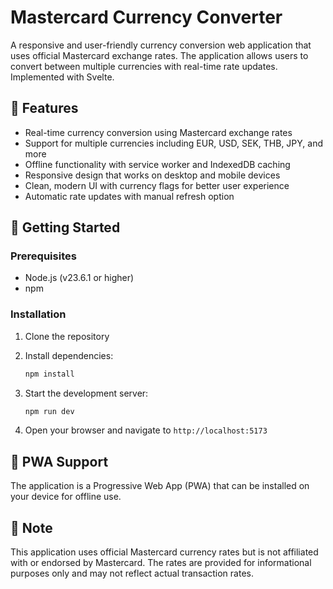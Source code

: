 # Mastercard Currency Converter

A responsive and user-friendly currency conversion web application that uses official Mastercard exchange rates. The application allows users to convert between multiple currencies with real-time rate updates. Implemented with Svelte.

## 🌟 Features

- Real-time currency conversion using Mastercard exchange rates
- Support for multiple currencies including EUR, USD, SEK, THB, JPY, and more
- Offline functionality with service worker and IndexedDB caching
- Responsive design that works on desktop and mobile devices
- Clean, modern UI with currency flags for better user experience
- Automatic rate updates with manual refresh option

## 🚀 Getting Started

### Prerequisites

- Node.js (v23.6.1 or higher)
- npm

### Installation

1. Clone the repository

2. Install dependencies:
   ```bash
   npm install
   ```

3. Start the development server:
   ```bash
   npm run dev
   ```

4. Open your browser and navigate to `http://localhost:5173`

## 📱 PWA Support

The application is a Progressive Web App (PWA) that can be installed on your device for offline use.

## 📝 Note

This application uses official Mastercard currency rates but is not affiliated with or endorsed by Mastercard. The rates are provided for informational purposes only and may not reflect actual transaction rates.